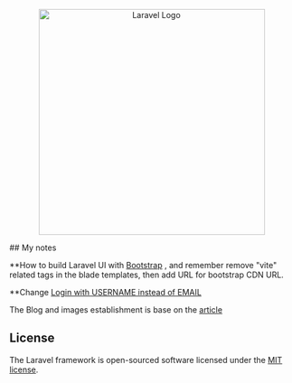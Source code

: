 <p align="center"><a href="https://laravel.com" target="_blank"><img src="https://raw.githubusercontent.com/laravel/art/master/logo-lockup/5%20SVG/2%20CMYK/1%20Full%20Color/laravel-logolockup-cmyk-red.svg" width="400" alt="Laravel Logo"></a></p>
## My notes

**How to build Laravel UI with [Bootstrap](https://dev.to/suleman/log-in-registration-with-laravelui-in-laravel-5ddk) , and remember remove "vite" related tags in the blade templates, then add URL for bootstrap CDN URL.

**Change [Login with USERNAME instead of EMAIL](https://dev.to/shanisingh03/how-to-login-with-username-instead-of-email-in-laravel--hj8)

The Blog and images establishment is base on the [article](https://www.fundaofwebit.com/post/laravel-10-multiple-image-upload-with-example)



## License
The Laravel framework is open-sourced software licensed under the [MIT license](https://opensource.org/licenses/MIT).
